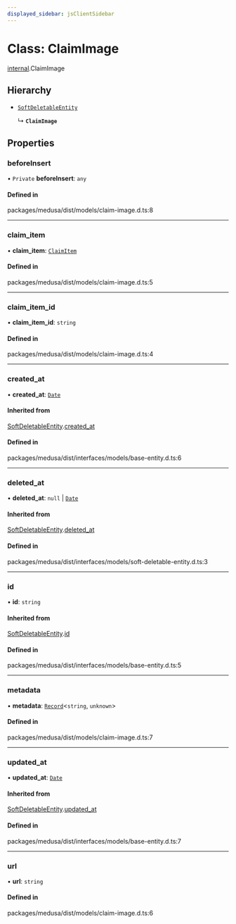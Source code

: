 ```yaml
---
displayed_sidebar: jsClientSidebar
---
```


# Class: ClaimImage

[internal](../modules/internal.md).ClaimImage

## Hierarchy

- [`SoftDeletableEntity`](internal.SoftDeletableEntity.md)

  ↳ **`ClaimImage`**

## Properties

### beforeInsert

• `Private` **beforeInsert**: `any`

#### Defined in

packages/medusa/dist/models/claim-image.d.ts:8

___

### claim\_item

• **claim\_item**: [`ClaimItem`](internal.ClaimItem.md)

#### Defined in

packages/medusa/dist/models/claim-image.d.ts:5

___

### claim\_item\_id

• **claim\_item\_id**: `string`

#### Defined in

packages/medusa/dist/models/claim-image.d.ts:4

___

### created\_at

• **created\_at**: [`Date`](../modules/internal.md#date)

#### Inherited from

[SoftDeletableEntity](internal.SoftDeletableEntity.md).[created_at](internal.SoftDeletableEntity.md#created_at)

#### Defined in

packages/medusa/dist/interfaces/models/base-entity.d.ts:6

___

### deleted\_at

• **deleted\_at**: ``null`` \| [`Date`](../modules/internal.md#date)

#### Inherited from

[SoftDeletableEntity](internal.SoftDeletableEntity.md).[deleted_at](internal.SoftDeletableEntity.md#deleted_at)

#### Defined in

packages/medusa/dist/interfaces/models/soft-deletable-entity.d.ts:3

___

### id

• **id**: `string`

#### Inherited from

[SoftDeletableEntity](internal.SoftDeletableEntity.md).[id](internal.SoftDeletableEntity.md#id)

#### Defined in

packages/medusa/dist/interfaces/models/base-entity.d.ts:5

___

### metadata

• **metadata**: [`Record`](../modules/internal.md#record)<`string`, `unknown`\>

#### Defined in

packages/medusa/dist/models/claim-image.d.ts:7

___

### updated\_at

• **updated\_at**: [`Date`](../modules/internal.md#date)

#### Inherited from

[SoftDeletableEntity](internal.SoftDeletableEntity.md).[updated_at](internal.SoftDeletableEntity.md#updated_at)

#### Defined in

packages/medusa/dist/interfaces/models/base-entity.d.ts:7

___

### url

• **url**: `string`

#### Defined in

packages/medusa/dist/models/claim-image.d.ts:6
